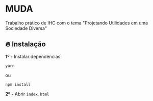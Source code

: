 # MUDA
Trabalho prático de IHC com o tema "Projetando Utilidades em uma Sociedade Diversa"

## :fire: Instalação
**1º -** Instalar dependências:
```
yarn
```
ou
```
npm install
```
**2º -** Abrir `index.html`
